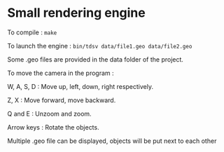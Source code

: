 # Small rendering engine

To compile : ```make```

To launch the engine : ```bin/tdsv data/file1.geo data/file2.geo```

Some .geo files are provided in the data folder of the project.

To move the camera in the program :

W, A, S, D : Move up, left, down, right respectively.

Z, X : Move forward, move backward.

Q and E : Unzoom and zoom.

Arrow keys : Rotate the objects.

Multiple .geo file can be displayed, objects will be put next to each other